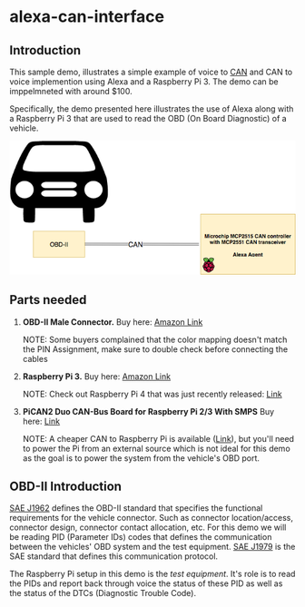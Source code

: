 # alexa-can-interface



## Introduction
This sample demo, illustrates a simple example of voice to [CAN](https://www.sae.org/standards/content/j2411_200002/) and CAN to voice implemention using Alexa and a Raspberry Pi 3. The demo can be imppelmneted with around $100.

Specifically, the demo presented here illustrates the use of Alexa along with a Raspberry Pi 3 that are used to read the OBD (On Board Diagnostic) of a vehicle.



![alt text](Resources/HL.png)





## Parts needed
1. **OBD-II Male Connector.** Buy here: [Amazon Link](https://www.amazon.com/gp/product/B07F1887MB/ref=ppx_yo_dt_b_asin_title_o01_s00?ie=UTF8&psc=1)

   NOTE: Some buyers complained that the color mapping doesn't match the PIN Assignment, make sure to double check before connecting the cables

   

2. **Raspberry Pi 3.** Buy here: [Amazon Link](https://www.amazon.com/Raspberry-Pi-MS-004-00000024-Model-Board/dp/B01LPLPBS8/)

   NOTE: Check out Raspberry Pi 4 that was just recently released: [Link](https://www.raspberrypi.org/products/raspberry-pi-4-model-b/)

   

3. **PiCAN2 Duo CAN-Bus Board for Raspberry Pi 2/3 With SMPS** Buy here: [Link](https://copperhilltech.com/pican2-duo-can-bus-board-for-raspberry-pi-2-3-with-smps/)

   NOTE: A cheaper CAN to Raspberry Pi is available ([Link](https://copperhilltech.com/pican2-duo-can-bus-board-for-raspberry-pi-2-3/)), but you'll need to power the Pi from an external source which is not ideal for this demo as the goal is to power the system from the vehicle's OBD port.

   
## OBD-II Introduction

[SAE J1962](https://www.sae.org/standards/content/j1962_201207/) defines the OBD-II standard that specifies the functional requirements for the vehicle connector. Such as connector location/access, connector design, connector contact allocation, etc. For this demo we will be reading PID (Parameter IDs) codes that defines the communication between the vehicles' OBD system and the test equipment. [SAE J1979](https://www.sae.org/standards/content/j1979_201702/) is the SAE standard that defines this communication protocol.

The Raspberry Pi setup in this demo is the *test equipment*. It's role is to read the PIDs and report back through voice the status of these PID as well as the status of the DTCs (Diagnostic Trouble Code).





